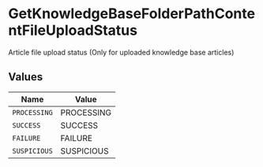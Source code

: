 # GetKnowledgeBaseFolderPathContentFileUploadStatus

Article file upload status (Only for uploaded knowledge base articles)


## Values

| Name         | Value        |
| ------------ | ------------ |
| `PROCESSING` | PROCESSING   |
| `SUCCESS`    | SUCCESS      |
| `FAILURE`    | FAILURE      |
| `SUSPICIOUS` | SUSPICIOUS   |